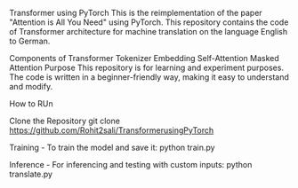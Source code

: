Transformer using PyTorch
This is the reimplementation of the paper "Attention is All You Need" using PyTorch.
This repository contains the code of Transformer architecture for machine translation on the language English to German.

Components of Transformer
Tokenizer
Embedding
Self-Attention
Masked Attention
Purpose
This repository is for learning and experiment purposes.
The code is written in a beginner-friendly way, making it easy to understand and modify.

How to RUn

Clone the Repository
git clone https://github.com/Rohit2sali/TransformerusingPyTorch

Training - To train the model and save it:
python train.py

Inference - For inferencing and testing with custom inputs:
python translate.py
